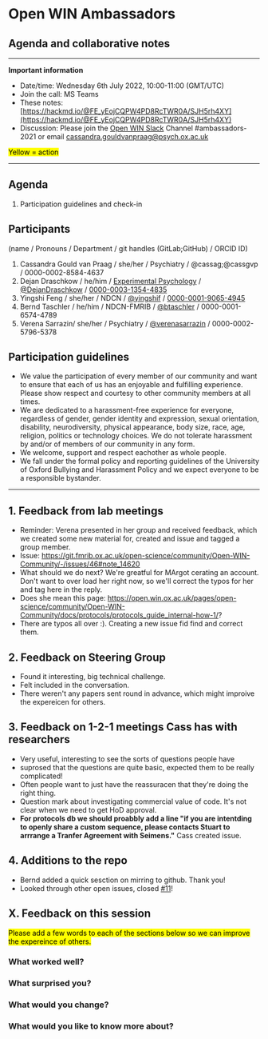 # Open WIN Ambassadors
## Agenda and collaborative notes 

-----

**Important information**

- Date/time: Wednesday 6th July 2022, 10:00-11:00 (GMT/UTC)
- Join the call: MS Teams
- These notes: [https://hackmd.io/@FE_yEojCQPW4PD8RcTWR0A/SJH5rh4XY](https://hackmd.io/@FE_yEojCQPW4PD8RcTWR0A/SJH5rh4XY)
- Discussion: Please join the [Open WIN Slack](https://join.slack.com/t/openwin/signup) Channel #ambassadors-2021 or email cassandra.gouldvanpraag@psych.ox.ac.uk 


<mark>Yellow = action</mark>


-----

## Agenda
1. Participation guidelines and check-in

## Participants
(name / Pronouns / Department / git handles (GitLab;GitHub) / ORCID ID)
1. Cassandra Gould van Praag / she/her / Psychiatry / @cassag;@cassgvp / 0000-0002-8584-4637
2. Dejan Draschkow / he/him / [Experimental Psychology](https://www.psy.ox.ac.uk/team/dejan-draschkow) / [@DejanDraschkow](https://github.com/DejanDraschkow) / [0000-0003-1354-4835](https://orcid.org/0000-0003-1354-4835)
3. Yingshi Feng / she/her / NDCN / [@yingshif](https://github.com/yingshif) / [0000-0001-9065-4945](https://orcid.org/0000-0001-9065-4945)
4. Bernd Taschler / he/him / NDCN-FMRIB / [@btaschler](https://github.com/btaschler) / 0000-0001-6574-4789
5. Verena Sarrazin/ she/her / Psychiatry / [@verenasarrazin](https://github.com/verenasarrazin) / 0000-0002-5796-5378
 
## Participation guidelines
- We value the participation of every member of our community and want to ensure that each of us has an enjoyable and fulfilling experience. Please show respect and courtesy to other community members at all times.
- We are dedicated to a harassment-free experience for everyone, regardless of gender, gender identity and expression, sexual orientation, disability, neurodiversity, physical appearance, body size, race, age, religion, politics or technology choices. We do not tolerate harassment by and/or of members of our community in any form.
- We welcome, support and respect eachother as whole people.
- We fall under the formal policy and reporting guidelines of the University of Oxford Bullying and Harassment Policy and we expect everyone to be a responsible bystander.

-----

## 1. Feedback from lab meetings
- Reminder: Verena presented in her group and received feedback, which we created some new material for, created and issue and tagged a group member.
- Issue: https://git.fmrib.ox.ac.uk/open-science/community/Open-WIN-Community/-/issues/46#note_14620
- What should we do next? We're greatful for MArgot cerating an account. Don't want to over load her right now, so we'll correct the typos for her and tag here in the reply. 
- Does she mean this page: https://open.win.ox.ac.uk/pages/open-science/community/Open-WIN-Community/docs/protocols/protocols_guide_internal-how-1/?
- There are typos all over :). Creating a new issue fid find and correct them. 


## 2. Feedback on Steering Group
- Found it interesting, big technical challenge.
- Felt included in the conversation. 
- There weren't any papers sent round in advance, which might improive the expereicen for others. 

## 3. Feedback on 1-2-1 meetings Cass has with researchers
- Very useful, interesting to see the sorts of questions people have
- suprosed that the questions are quite basic, expected them to be really complicated! 
- Often people want to just have the reassuracen that they're doing the right thing. 
- Question mark about investigating commercial value of code. It's not clear when we need to get HoD approval. 
- **For protocols db we should proabbly add a line "if you are intentding to openly share a custom sequence, please contacts Stuart to arrrange a Tranfer Agreement with Seimens."** Cass created issue.

## 4. Additions to the repo
- Bernd added a quick sesction on mirring to github. Thank you!
- Looked through other open issues, closed [#11](https://git.fmrib.ox.ac.uk/open-science/community/Open-WIN-Community/-/issues/11)!




## X. Feedback on this session
<mark>Please add a few words to each of the sections below so we can improve the expereince of others.</mark>
### What worked well?

### What surprised you?

### What would you change?

### What would you like to know more about?

